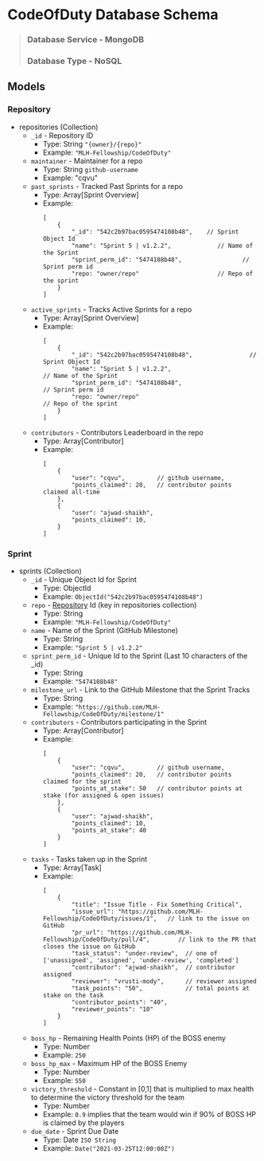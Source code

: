 # CodeOfDuty Database Schema

> ### Database Service - MongoDB
> ### Database Type - NoSQL

## Models

### Repository 

- repositories (Collection)
    - `_id` - Repository ID
        - Type: String `"{owner}/{repo}"`
        - Example: `"MLH-Fellowship/CodeOfDuty"`
    - `maintainer` - Maintainer for a repo
        - Type: String `github-username`
        - Example: "cqvu"
    - `past_sprints` - Tracked Past Sprints for a repo
        - Type: Array[Sprint Overview]
        - Example:
            ```
            [
                {
                    "_id": "542c2b97bac0595474108b48",    // Sprint Object Id  
                    "name": "Sprint 5 | v1.2.2",             // Name of the Sprint
                    "sprint_perm_id": "5474108b48",                 // Sprint perm id
                    "repo: "owner/repo"                      // Repo of the sprint
                }
            ]
            ```
    - `active_sprints` - Tracks Active Sprints for a repo
        - Type: Array[Sprint Overview]
        - Example:
            ```
            [
                {
                    "_id": "542c2b97bac0595474108b48",                // Sprint Object Id  
                    "name": "Sprint 5 | v1.2.2",                         // Name of the Sprint
                    "sprint_perm_id": "5474108b48",                             // Sprint perm id
                    "repo: "owner/repo"                                  // Repo of the sprint
                }
            ]
            ```
    - `contributors` - Contributors Leaderboard in the repo
        - Type: Array[Contributor]
        - Example:
            ```
            [
                {
                    "user": "cqvu",         // github username,
                    "points_claimed": 20,   // contributor points claimed all-time
                },
                {
                    "user": "ajwad-shaikh",
                    "points_claimed": 10,
                }
            ]
            ```


### Sprint

- sprints (Collection)
    - `_id` - Unique Object Id for Sprint
        - Type: ObjectId
        - Example: `ObjectId("542c2b97bac0595474108b48")`
    - `repo` - [Repository](#repository) Id (key in repositories collection)
        - Type: String
        - Example: `"MLH-Fellowship/CodeOfDuty"`
    - `name` - Name of the Sprint (GitHub Milestone)
        - Type: String
        - Example: `"Sprint 5 | v1.2.2"`
    - `sprint_perm_id` - Unique Id to the Sprint (Last 10 characters of the _id)
        - Type: String
        - Example: `"5474108b48"`
    - `milestone_url` - Link to the GitHub Milestone that the Sprint Tracks
        - Type: String
        - Example: `"https://github.com/MLH-Fellowship/CodeOfDuty/milestone/1"`
    - `contributors` - Contributors participating in the Sprint
        - Type: Array[Contributor]
        - Example:
            ```
            [
                {
                    "user": "cqvu",         // github username,
                    "points_claimed": 20,   // contributor points claimed for the sprint
                    "points_at_stake": 50   // contributor points at stake (for assigned & open issues)
                },
                {
                    "user": "ajwad-shaikh",
                    "points_claimed": 10,
                    "points_at_stake": 40
                }
            ]
            ```
    - `tasks` - Tasks taken up in the Sprint
        - Type: Array[Task]
        - Example:
            ```
            [
                {
                    "title": "Issue Title - Fix Something Critical",
                    "issue_url": "https://github.com/MLH-Fellowship/CodeOfDuty/issues/1",   // link to the issue on GitHub
                    "pr_url": "https://github.com/MLH-Fellowship/CodeOfDuty/pull/4",        // link to the PR that closes the issue on GitHub
                    "task_status": "under-review",  // one of ['unassigned', 'assigned', 'under-review', 'completed']
                    "contributor": "ajwad-shaikh",  // contributor assigned
                    "reviewer": "vrusti-mody",      // reviewer assigned       
                    "task_points": "50",            // total points at stake on the task
                    "contributor_points": "40",
                    "reviewer_points": "10"
                }
            ]
            ```
    - `boss_hp` - Remaining Health Points (HP) of the BOSS enemy
        - Type: Number
        - Example: `250`
    - `boss_hp_max` - Maximum HP of the BOSS Enemy
        - Type: Number
        - Example: `550`
    - `victory_threshold` - Constant in [0,1] that is multiplied to max health to determine the victory threshold for the team
        - Type: Number
        - Example: `0.9` implies that the team would win if 90% of BOSS HP is claimed by the players
    - `due_date` - Sprint Due Date
        - Type: Date `ISO String`
        - Example: `Date("2021-03-25T12:00:00Z")`
